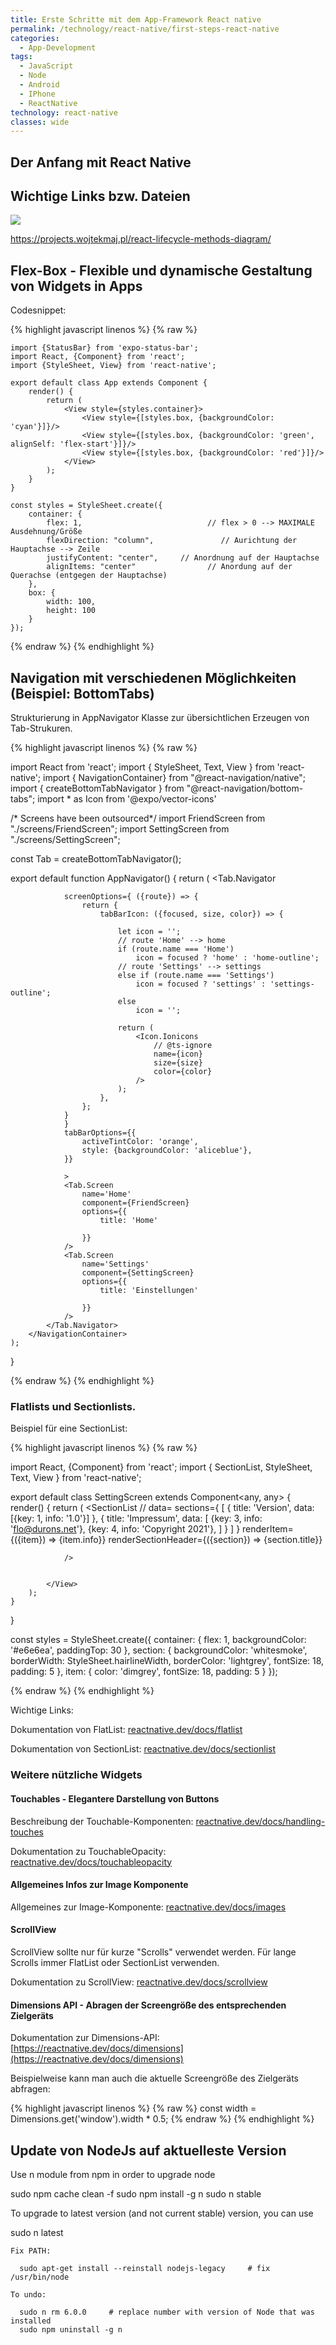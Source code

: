 ```yaml
---
title: Erste Schritte mit dem App-Framework React native
permalink: /technology/react-native/first-steps-react-native
categories:
  - App-Development
tags:
  - JavaScript
  - Node
  - Android
  - IPhone
  - ReactNative
technology: react-native
classes: wide
---
```


## Der Anfang mit React Native

## Wichtige Links bzw. Dateien

![](/assets/images/react-native-lifecycle.png)



https://projects.wojtekmaj.pl/react-lifecycle-methods-diagram/

## Flex-Box - Flexible und dynamische Gestaltung von Widgets in Apps

Codesnippet:

{% highlight javascript linenos %}
{% raw  %}

    import {StatusBar} from 'expo-status-bar';
    import React, {Component} from 'react';
    import {StyleSheet, View} from 'react-native';

    export default class App extends Component {
        render() {
            return (
                <View style={styles.container}>
                    <View style={[styles.box, {backgroundColor: 'cyan'}]}/>
                    <View style={[styles.box, {backgroundColor: 'green', alignSelf: 'flex-start'}]}/>
                    <View style={[styles.box, {backgroundColor: 'red'}]}/>
                </View>
            );
        }
    }

    const styles = StyleSheet.create({
        container: {
            flex: 1,                            // flex > 0 --> MAXIMALE Ausdehnung/Größe
            flexDirection: "column",               // Aurichtung der Hauptachse --> Zeile
            justifyContent: "center",     // Anordnung auf der Hauptachse
            alignItems: "center"                // Anordung auf der Querachse (entgegen der Hauptachse)
        },
        box: {
            width: 100,
            height: 100
        }
    });
{% endraw  %}
{% endhighlight %}

## Navigation mit verschiedenen Möglichkeiten (Beispiel: BottomTabs)

Strukturierung in AppNavigator Klasse zur übersichtlichen Erzeugen von Tab-Strukuren.

{% highlight javascript linenos %}
{% raw  %}

import React from 'react';
import { StyleSheet, Text, View } from 'react-native';
import { NavigationContainer} from "@react-navigation/native";
import { createBottomTabNavigator } from "@react-navigation/bottom-tabs";
import * as Icon from '@expo/vector-icons'

/* Screens have been outsourced*/
import FriendScreen from "./screens/FriendScreen";
import SettingScreen from "./screens/SettingScreen";

const Tab = createBottomTabNavigator();


export default function AppNavigator() {
    return (
        <NavigationContainer>
            <Tab.Navigator

                screenOptions={ ({route}) => {
                    return {
                        tabBarIcon: ({focused, size, color}) => {

                            let icon = '';
                            // route 'Home' --> home
                            if (route.name === 'Home')
                                icon = focused ? 'home' : 'home-outline';
                            // route 'Settings' --> settings
                            else if (route.name === 'Settings')
                                icon = focused ? 'settings' : 'settings-outline';
                            else
                                icon = '';

                            return (
                                <Icon.Ionicons
                                    // @ts-ignore
                                    name={icon}
                                    size={size}
                                    color={color}
                                />
                            );
                        },
                    };
                }
                }
                tabBarOptions={{
                    activeTintColor: 'orange',
                    style: {backgroundColor: 'aliceblue'},
                }}

                >
                <Tab.Screen
                    name='Home'
                    component={FriendScreen}
                    options={{
                        title: 'Home'

                    }}
                />
                <Tab.Screen
                    name='Settings'
                    component={SettingScreen}
                    options={{
                        title: 'Einstellungen'

                    }}
                />
            </Tab.Navigator>
        </NavigationContainer>
    );
}

{% endraw  %}
{% endhighlight %}



### Flatlists und Sectionlists.

Beispiel für eine SectionList:

{% highlight javascript linenos %}
{% raw  %}

import React, {Component} from 'react';
import { SectionList, StyleSheet, Text, View } from 'react-native';


export default class SettingScreen extends Component<any, any> {
    render() {
        return (
            <View style={styles.container}>
                <SectionList
                    // data=
                    sections={
                        [
                            {
                                title: 'Version',
                                data: [{key: 1, info: '1.0'}]
                            },
                            {
                                title: 'Impressum',
                                data: [
                                    {key: 3, info: 'flo@durons.net'},
                                    {key: 4, info: 'Copyright 2021'},
                                ]
                            }
                        ]
                    }
                    renderItem={({item}) => <Text style={styles.item}>{item.info}</Text>}
                    renderSectionHeader={({section}) =>
                        <Text style={styles.section}>{section.title}</Text>}


                />


            </View>
        );
    }
}

const styles = StyleSheet.create({
    container: {
        flex: 1,
        backgroundColor: '#e6e6ea',
        paddingTop: 30
    },
    section: {
        backgroundColor: 'whitesmoke',
        borderWidth: StyleSheet.hairlineWidth,
        borderColor: 'lightgrey',
        fontSize: 18,
        padding: 5
    },
    item: {
        color: 'dimgrey',
        fontSize: 18,
        padding: 5
    }
});

{% endraw  %}
{% endhighlight %}

Wichtige Links:

Dokumentation von FlatList: [reactnative.dev/docs/flatlist](reactnative.dev/docs/flatlist)

Dokumentation von SectionList: [reactnative.dev/docs/sectionlist](reactnative.dev/docs/sectionlist)

### Weitere nützliche Widgets

#### Touchables - Elegantere Darstellung von Buttons
Beschreibung der Touchable-Komponenten: [reactnative.dev/docs/handling-touches](reactnative.dev/docs/handling-touches)

Dokumentation zu TouchableOpacity: [reactnative.dev/docs/touchableopacity](reactnative.dev/docs/touchableopacity)

#### Allgemeines Infos zur Image Komponente

Allgemeines zur Image-Komponente: [reactnative.dev/docs/images](reactnative.dev/docs/images)


#### ScrollView 

ScrollView sollte nur für kurze "Scrolls" verwendet werden. Für lange Scrolls immer FlatList oder SectionList verwenden.

Dokumentation zu ScrollView: [reactnative.dev/docs/scrollview](reactnative.dev/docs/scrollview)

#### Dimensions API - Abragen der Screengröße des entsprechenden Zielgeräts

Dokumentation zur Dimensions-API: [https://reactnative.dev/docs/dimensions](https://reactnative.dev/docs/dimensions)

Beispielweise kann man auch die aktuelle Screengröße des Zielgeräts abfragen:

{% highlight javascript linenos %}
{% raw  %}
const width = Dimensions.get('window').width * 0.5;
{% endraw  %}
{% endhighlight %}


## Update von NodeJs auf aktuelleste Version



Use n module from npm in order to upgrade node

sudo npm cache clean -f
sudo npm install -g n
sudo n stable

To upgrade to latest version (and not current stable) version, you can use

sudo n latest

    Fix PATH:

      sudo apt-get install --reinstall nodejs-legacy     # fix /usr/bin/node

    To undo:

      sudo n rm 6.0.0     # replace number with version of Node that was installed
      sudo npm uninstall -g n

